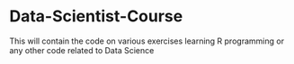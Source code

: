 # Data-Scientist-Course
This will contain the code on various exercises learning R programming or any other code related to Data Science
